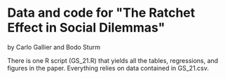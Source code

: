 # Data and code for "The Ratchet Effect in Social Dilemmas"
by Carlo Gallier and Bodo Sturm

There is one R script (GS_21.R) that yields all the tables, regressions, and figures in the paper. Everything relies on data contained in GS_21.csv. 




